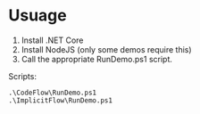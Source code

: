 # Usuage 

1. Install .NET Core
1. Install NodeJS (only some demos require this)
1. Call the appropriate RunDemo.ps1 script.

Scripts: 

    .\CodeFlow\RunDemo.ps1
    .\ImplicitFlow\RunDemo.ps1